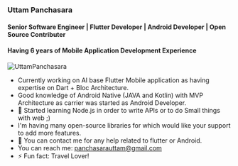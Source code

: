 ### Uttam Panchasara
#### Senior Software Engineer | Flutter Developer | Android Developer | Open Source Contributer
#### Having 6 years of Mobile Application Development Experience

<p align="left"> <img src="https://komarev.com/ghpvc/?username=UttamPanchasara&label=Views&color=blue&style=plastic" alt="UttamPanchasara" /> </p>

- Currently working on AI base Flutter Mobile application as having expertise on Dart + Bloc Architecture.
- Good knowledge of Android Native (JAVA and Kotlin) with MVP Architecture as carrier was started as Android Developer.
- 🌱 Started learning Node.js in order to write APIs or to do Small things with web ;)
- I'm having many open-source libraries for which would like your support to add more features.
- 💬 You can contact me for any help related to flutter or Android.
- You can reach me: panchasarauttam@gmail.com
- ⚡ Fun fact: Travel Lover!
<!--
**UttamPanchasara/UttamPanchasara** is a ✨ _special_ ✨ repository because its `README.md` (this file) appears on your GitHub profile.

Here are some ideas to get you started:

- 🔭 I’m currently working on ...
- 🌱 I’m currently learning ...
- 👯 I’m looking to collaborate on ...
- 🤔 I’m looking for help with ...
- 💬 Ask me about ...
- 📫 How to reach me: ...
- 😄 Pronouns: ...
- ⚡ Fun fact: ...
-->
